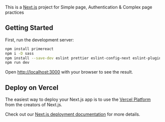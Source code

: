 This is a [Next.js](https://nextjs.org/) project for Simple page, Authentication & Complex page practices 

## Getting Started

First, run the development server:

```bash
npm install primereact
npm i -D sass 
npm install --save-dev eslint prettier eslint-config-next eslint-plugin-prettier eslint-config-prettier
npm run dev
```

Open [http://localhost:3000](http://localhost:3000) with your browser to see the result.

## Deploy on Vercel

The easiest way to deploy your Next.js app is to use the [Vercel Platform](https://vercel.com/new?utm_medium=default-template&filter=next.js&utm_source=create-next-app&utm_campaign=create-next-app-readme) from the creators of Next.js.

Check out our [Next.js deployment documentation](https://nextjs.org/docs/deployment) for more details.
